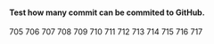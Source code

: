 
#### Test how many commit can be commited to GitHub.


705
706
707
708
709
710
711
712
713
714
715
716
717
